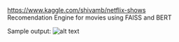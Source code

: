 https://www.kaggle.com/shivamb/netflix-shows  
Recomendation Engine for movies using FAISS and BERT

Sample output:
![alt text](https://github.com/Suarez94/Kaggle/blob/main/Netflix/images/plot.png)  

